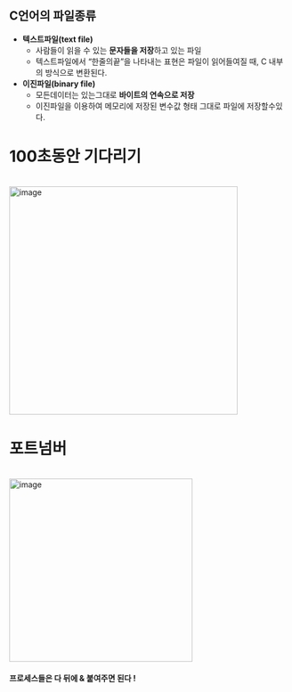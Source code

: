 
 <h2> C언어의 파일종류</h2>
    <ul>
        <li>
            <strong>텍스트파일(text file)</strong>
            <ul>
                <li>사람들이 읽을 수 있는  <strong>문자들을 저장</strong>하고 있는 파일</li>
                <li>텍스트파일에서 “한줄의끝”을 나타내는 표현은 파일이 읽어들여질 때, C 내부의
방식으로 변환된다. </li>
            </ul>
        </li>
        <li>
            <strong>이진파일(binary file) </strong>
            <ul>
                <li>모든데이터는 있는그대로  <strong>바이트의 연속으로 저장</strong></li>
                <li>이진파일을 이용하여 메모리에 저장된 변수값 형태 그대로 파일에 저장할수있다. </li>
            </ul>
        </li>
    </ul>

<h1>100초동안 기다리기</h1><br>
<img width="410" alt="image" src="https://github.com/Sossoh/SystemPgm/assets/128332587/971de452-03a0-475e-a9d6-750a79e03776">
<h1>포트넘버</h1><br>
<img width="329" alt="image" src="https://github.com/Sossoh/SystemPgm/assets/128332587/c5eedb5e-be61-417f-a000-f5bc28e129dc">
<br>
<h4>프로세스들은 다 뒤에 & 붙여주면 된다 ! </h4>

